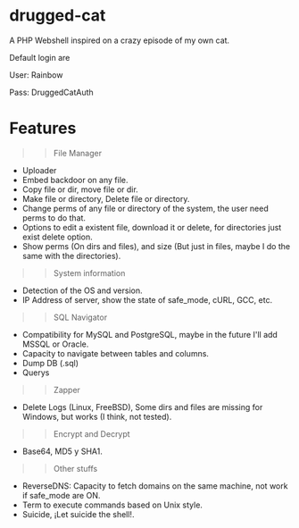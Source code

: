 drugged-cat
===========

A PHP Webshell inspired on a crazy episode of my own cat.

Default login are

User: Rainbow

Pass: DruggedCatAuth

Features
=========== 

>> File Manager

- Uploader
- Embed backdoor on any file.
- Copy file or dir, move file or dir.
- Make file or directory, Delete file or directory.
- Change perms of any file or directory of the system, the user need perms to do that.
- Options to edit a existent file, download it or delete, for directories just exist delete option.
- Show perms (On dirs and files), and size (But just in files, maybe I do the same with the directories).

>> System information

- Detection of the OS and version.
- IP Address of server, show the state of safe_mode, cURL, GCC, etc.

>> SQL Navigator

- Compatibility for MySQL and PostgreSQL, maybe in the future I'll add MSSQL or Oracle.
- Capacity to navigate between tables and columns.
- Dump DB (.sql)
- Querys

>> Zapper

- Delete Logs (Linux, FreeBSD), Some dirs and files are missing for Windows, but works (I think, not tested).

>> Encrypt and Decrypt

- Base64, MD5 y SHA1.

>> Other stuffs

- ReverseDNS: Capacity to fetch domains on the same machine, not work if safe_mode are ON.
- Term to execute commands based on Unix style.
- Suicide, ¡Let suicide the shell!.
